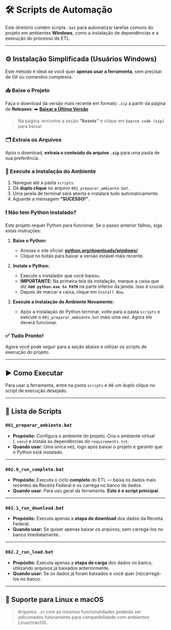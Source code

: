 # 🛠 Scripts de Automação

Este diretório contém scripts `.bat` para automatizar tarefas comuns do projeto em ambientes **Windows**, como a
instalação de dependências e a execução do processo de ETL.

---

## ⚙️ Instalação Simplificada (Usuários Windows)

Este método é ideal se você quer **apenas usar a ferramenta**, sem precisar de Git ou comandos complexos.

### 📥 Baixe o Projeto

Faça o download da versão mais recente em formato `.zip` a partir da página de **Releases**:
➡️ **[Baixar a Última Versão](https://github.com/jader-rfb/rfb-cnpj-etl/releases/latest)**

> Na página, encontre a seção **“Assets”** e clique em **`Source code (zip)`** para baixar.

### 🗂 Extraia os Arquivos

Após o download, **extraia o conteúdo do arquivo `.zip`** para uma pasta de sua preferência.

### 🚀 Execute a Instalação do Ambiente

1. Navegue até a pasta `scripts`.
2. Dê **duplo clique** no arquivo `001_preparar_ambiente.bat`.
3. Uma janela de terminal será aberta e instalará tudo automaticamente.
4. Aguarde a mensagem **"SUCESSO!"**.

### ❗ Não tem Python instalado?

Este projeto requer Python para funcionar. Se o passo anterior falhou, siga estas instruções:

1. **Baixe o Python:**
    * Acesse o site oficial: **[python.org/downloads/windows/](https://www.python.org/downloads/windows/)**
    * Clique no botão para baixar a versão estável mais recente.

2. **Instale o Python:**
    * Execute o instalador que você baixou.
    * **IMPORTANTE:** Na primeira tela da instalação, marque a caixa que diz **`Add python.exe to PATH`** na parte
      inferior da janela. Isso é crucial.
    * Depois de marcar a caixa, clique em `Install Now`.

3. **Execute a Instalação do Ambiente Novamente:**
    * Após a instalação do Python terminar, volte para a pasta `scripts` e execute o `001_preparar_ambiente.bat` mais
      uma vez. Agora ele deverá funcionar.

### ✅ Tudo Pronto!

Agora você pode seguir para a seção abaixo e utilizar os scripts de execução do projeto.

---

## ▶️ Como Executar

Para usar a ferramenta, entre na pasta `scripts` e dê um duplo clique no script de execução desejado.

---

## 📜 Lista de Scripts

### `001_preparar_ambiente.bat`

- **Propósito:** Configura o ambiente do projeto. Cria o ambiente virtual (`.venv`) e instala as dependências do
  `requirements.txt`.
- **Quando usar:** Uma única vez, logo após baixar o projeto e garantir que o Python está instalado.

---

### `002.0_run_complete.bat`

- **Propósito:** Executa o ciclo **completo** do ETL — baixa os dados mais recentes da Receita Federal e os carrega no
  banco de dados.
- **Quando usar:** Para uso geral da ferramenta. **Este é o script principal.**

---

### `002.1_run_download.bat`

- **Propósito:** Executa apenas a **etapa de download** dos dados da Receita Federal.
- **Quando usar:** Se quiser apenas baixar os arquivos, sem carregá-los no banco imediatamente.

---

### `002.2_run_load.bat`

- **Propósito:** Executa apenas a **etapa de carga** dos dados no banco, utilizando arquivos já baixados anteriormente.
- **Quando usar:** Se os dados já foram baixados e você quer (re)carregá-los no banco.

---

## 🐧 Suporte para Linux e macOS

> Arquivos `.sh` com as mesmas funcionalidades poderão ser adicionados futuramente para compatibilidade com ambientes
> Linux/macOS.